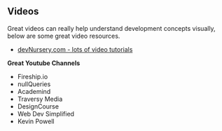 ## Videos

Great videos can really help understand development concepts visually, below are some great video resources.

- [devNursery.com - lots of video tutorials](https://www.devnursery.com)

**Great Youtube Channels**
- Fireship.io
- nullQueries
- Academind
- Traversy Media
- DesignCourse
- Web Dev Simplified
- Kevin Powell